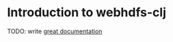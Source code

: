 # Introduction to webhdfs-clj

TODO: write [great documentation](http://jacobian.org/writing/great-documentation/what-to-write/)
